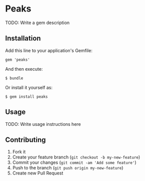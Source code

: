 # Peaks

TODO: Write a gem description

## Installation

Add this line to your application's Gemfile:

    gem 'peaks'

And then execute:

    $ bundle

Or install it yourself as:

    $ gem install peaks

## Usage

TODO: Write usage instructions here

## Contributing

1. Fork it
2. Create your feature branch (`git checkout -b my-new-feature`)
3. Commit your changes (`git commit -am 'Add some feature'`)
4. Push to the branch (`git push origin my-new-feature`)
5. Create new Pull Request
